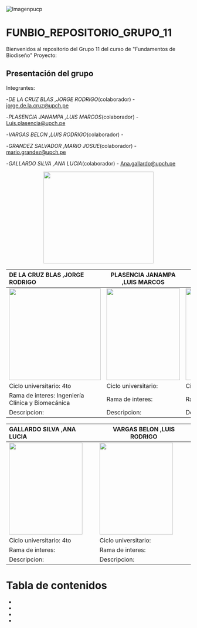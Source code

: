 
![Imagenpucp](https://camo.githubusercontent.com/e13e635ffa86ffb76d5cf33cb50e97af1b06a26de7fbd265e94df071cb0f1f16/68747470733a2f2f692e706f7374696d672e63632f58594c3947584d522f707563702e706e67)

# FUNBIO_REPOSITORIO_GRUPO_11

Bienvenidos al repositorio del Grupo 11 del curso de "Fundamentos de Biodiseño"
Proyecto:

## Presentación del grupo

Integrantes:

-*DE LA CRUZ BLAS ,JORGE RODRIGO*(colaborador) - <jorge.de.la.cruz@upch.pe>

-*PLASENCIA JANAMPA ,LUIS MARCOS*(colaborador) - <Luis.plasencia@upch.pe>

-*VARGAS BELON ,LUIS RODRIGO*(colaborador) -

-*GRANDEZ SALVADOR ,MARIO JOSUE*(colaborador) - <mario.grandez@upch.pe>

-*GALLARDO SILVA ,ANA LUCIA*(colaborador) -
<Ana.gallardo@upch.pe>

 <p align="center"><img src="https://assets.mofoprod.net/network/images/pasted_image_0.original.png" width="300" height="250">





|  DE LA CRUZ BLAS ,JORGE RODRIGO | PLASENCIA JANAMPA ,LUIS MARCOS  | GRANDEZ SALVADOR ,MARIO JOSUE  |
|:---|---|---|
|  <img src="https://github.com/user-attachments/assets/d8d080bc-f2cf-4fcb-abe7-4e7a255dae01" width="250" height="250">   | <img src="https://github.com/user-attachments/assets/94acfd12-bd76-4f86-9d97-25d84f5af3a0" width="200" height="250">  |   <img src="https://github.com/user-attachments/assets/5a030d0a-17fa-4ba0-9b35-f020fb453e33" width="200" height="250">      |
| Ciclo universitario: 4to| Ciclo universitario:  | Ciclo universitario:  |
| Rama de interes: Ingeniería Clínica y Biomecánica |  Rama de interes:    |  Rama de interes:   |
| Descripcion:  | Descripcion:   | Descripcion:   |

| GALLARDO SILVA ,ANA LUCIA | VARGAS BELON ,LUIS RODRIGO  |
|:---|---|
| <img src="https://github.com/user-attachments/assets/a0f15b51-c9dd-42be-ac7d-223f341635ff" width="200" height="250">  | <img src="https://github.com/user-attachments/assets/d746004b-1886-4d1e-b838-3a06669d5b43" width="200" height="250">  |
| Ciclo universitario: 4to  | Ciclo universitario:  |
| Rama de interes:  | Rama de interes:  |
| Descripcion:   | Descripcion:   |















# Tabla de contenidos

*

*

*

*
